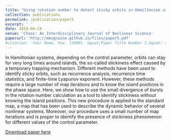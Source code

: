 ```yaml
---
title: "Using rotation number to detect sticky orbits in Hamiltonian systems"
collection: publications
permalink: /publication/paper5
excerpt: ' '
date: 2019-04-24
venue: 'Chaos: An Interdisciplinary Journal of Nonlinear Science'
paperurl: 'http://mmugnaine.github.io/files/paper5.pdf'
#citation: 'Your Name, You. (2009). &quot;Paper Title Number 1.&quot; <i>Journal 1</i>. 1(1).'
---
```

In Hamiltonian systems, depending on the control parameter, orbits can stay for very long times around islands, the so-called stickiness effect caused by a temporary trapping mechanism. Different methods have been used to identify sticky orbits, such as recurrence analysis, recurrence time statistics, and finite-time Lyapunov exponent. However, these methods require a large number of map iterations and to know the island positions in the phase space. Here, we show how to use the small divergence of bursts in the rotation number calculation as a tool to identify stickiness without knowing the island positions. This new procedure is applied to the standard map, a map that has been used to describe the dynamic behavior of several nonlinear systems. Moreover, our procedure uses a small number of map iterations and is proper to identify the presence of stickiness phenomenon for different values of the control parameter.

[Download paper here](http://mmugnaine.github.io/files/paper5.pdf)

